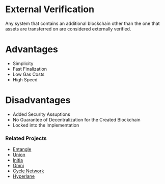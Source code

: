 # External Verification

Any system that contains an additional blockchain other than the one that assets are transferred on are considered externally verified.

# Advantages

- Simplicity
- Fast Finalization
- Low Gas Costs
- High Speed

# Disadvantages

- Added Security Assuptions
- No Guarantee of Decentralization for the Created Blockchain
- Locked into the Implementation

### Related Projects

- [Entangle](https://entangle.fi)
- [Union](https://union.build/)
- [Initia](https://initia.xyz)
- [Omni](https://omni.network/)
- [Cycle Network](https://cyclenetwork.io/)
- [Hyperlane](https://hyperlane.xyz)
